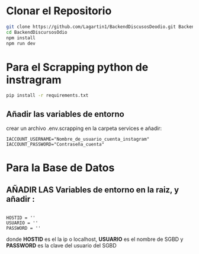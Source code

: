 
# Clonar el Repositorio


```bash
git clone https://github.com/Lagartin1/BackendDiscusosDeodio.git BackendDiscursosOdio
cd BackendDiscursosOdio
npm install
npm run dev
```

#


# Para el Scrapping python de instragram 

```bash
pip install -r requirements.txt
```
## Añadir las variables de entorno

crear un archivo .env.scrapping  en la carpeta services e
añadir:

```
IACCOUNT_USERNAME="Nombre_de_usuario_cuenta_instagram"
IACCOUNT_PASSWORD="Contraseña_cuenta"
```


# Para la Base de Datos 

## AÑADIR LAS Variables de entorno en la raiz, y añadir :

```
  
HOSTID = ''
USUARIO = ''
PASSWORD = ''
```
donde **HOSTID** es el la ip o localhost, **USUARIO** es el nombre de SGBD y **PASSWORD** es la clave del usuario del SGBD
